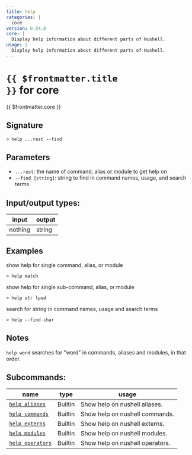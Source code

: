 ```yaml
---
title: help
categories: |
  core
version: 0.84.0
core: |
  Display help information about different parts of Nushell.
usage: |
  Display help information about different parts of Nushell.
---
```


# <code>{{ $frontmatter.title }}</code> for core

<div class='command-title'>{{ $frontmatter.core }}</div>

## Signature

```> help ...rest --find```

## Parameters

 -  `...rest`: the name of command, alias or module to get help on
 -  `--find {string}`: string to find in command names, usage, and search terms


## Input/output types:

| input   | output |
| ------- | ------ |
| nothing | string |

## Examples

show help for single command, alias, or module
```shell
> help match

```

show help for single sub-command, alias, or module
```shell
> help str lpad

```

search for string in command names, usage and search terms
```shell
> help --find char

```

## Notes
`help word` searches for "word" in commands, aliases and modules, in that order.

## Subcommands:

| name                                                 | type    | usage                           |
| ---------------------------------------------------- | ------- | ------------------------------- |
| [`help aliases`](/commands/docs/help_aliases.md)     | Builtin | Show help on nushell aliases.   |
| [`help commands`](/commands/docs/help_commands.md)   | Builtin | Show help on nushell commands.  |
| [`help externs`](/commands/docs/help_externs.md)     | Builtin | Show help on nushell externs.   |
| [`help modules`](/commands/docs/help_modules.md)     | Builtin | Show help on nushell modules.   |
| [`help operators`](/commands/docs/help_operators.md) | Builtin | Show help on nushell operators. |